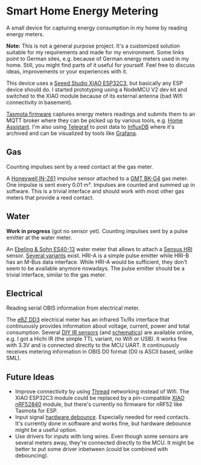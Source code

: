 # Smart Home Energy Metering

A small device for capturing energy consumption in my home by reading energy meters.

**Note:** This is not a general purpose project. It's a customized solution suitable for my requirements and made for my environment. Some links point to German sites, e.g. because of German energy meters used in my home. Still, you might find parts of it useful for yourself. Feel free to discuss ideas, improvements or your experiences with it.

This device uses a [Seeed Studio XIAO ESP32C3](https://wiki.seeedstudio.com/XIAO_ESP32C3_Getting_Started/), but basically any ESP device should do. I started prototyping using a NodeMCU V2 dev kit and switched to the XIAO module because of its external antenna (bad Wifi connectivity in basement).

[Tasmota firmware](https://tasmota.github.io/) captures energy meters readings and submits them to an MQTT broker where they can be picked up by various tools, e.g. [Home Assistant](https://www.home-assistant.io/). I'm also using [Telegraf](https://www.influxdata.com/time-series-platform/telegraf/) to post data to [InfluxDB](https://www.influxdata.com/products/influxdb/) where it's archived and can be visualized by tools like [Grafana](https://grafana.com/).

## Gas

Counting impulses sent by a reed contact at the gas meter.

A [Honeywell IN-Z61](https://process.honeywell.com/us/en/site/elster-instromet-de/produkte/gasmessung/balgengaszahler/in-z61) impulse sensor attached to a [GMT BK-G4](https://www.gmt.de/gasmessung/haushalt/bk-g-4) gas meter. One impulse is sent every 0.01 m³. Impulses are counted and summed up in software. This is a trivial interface and should work with most other gas meters that provide a reed contact.

## Water

**Work in progress** (got no sensor yet). Counting impulses sent by a pulse emitter at the water meter.

An [Ebeling & Sohn ES40-13](https://www.ebelingundsohn.de/unser-es-40-13/) water meter that allows to attach a [Sensus HRI](https://www.xylem.com/de-de/products--services/telemetry-communications--data-transfer/hand-held--reading-devices/hri-sensor/) sensor. [Several variants](https://www.xylem.com/siteassets/brand/sensus/resources/data-sheets/hri-sensor-data-sheet.pdf) exist. HRI-A is a simple pulse emitter while HRI-B has an M-Bus data interface. While HRI-A would be sufficient, they don't seem to be available anymore nowadays. The pulse emitter should be a trivial interface, similar to the gas meter.

## Electrical

Reading serial OBIS information from electrical meter.

The [eBZ DD3](https://www.ebzgmbh.de/produkte/dd3) electrical meter has an infrared Tx/Rx interface that continuously provides information about voltage, current, power and total consumption. Several [DIY IR sensors](https://www.heise.de/tests/Ausprobiert-Guenstiger-IR-Lesekopf-fuer-Smart-Meter-mit-Tastmota-Firmware-7065559.html) (and [schematics](https://wiki.volkszaehler.org/hardware/controllers/ir-schreib-lesekopf)) are available online, e.g. I got a Hichi IR (the simple TTL variant, no Wifi or USB). It works fine with 3.3V and is connected directly to the MCU UART. It continuously receives metering information in OBIS D0 format (D0 is ASCII based, unlike SML).

## Future Ideas

- Improve connectivity by using [Thread](https://www.threadgroup.org/) networking instead of Wifi. The XIAO ESP32C3 module could be replaced by a pin-compatible [XIAO nRF52840](https://wiki.seeedstudio.com/XIAO_BLE/) module, but there's currently no firmware for nRF52 like Tasmota for ESP.
- Input signal [hardware debounce](https://www.digikey.de/en/articles/how-to-implement-hardware-debounce-for-switches-and-relays). Especially needed for reed contacts. It's currently done in software and works fine, but hardware debounce might be a useful option.
- Use drivers for inputs with long wires. Even though some sensors are several meters away, they're connected directly to the MCU. It might be better to put some driver inbetween (could be combined with debouncing).
